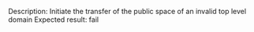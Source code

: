 Description: Initiate the transfer of the public space of an invalid top level domain
Expected result: fail